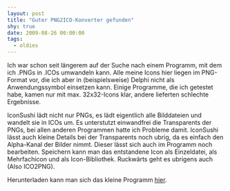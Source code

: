 ```yaml
---
layout: post
title: "Guter PNG2ICO-Konverter gefunden"
shy: true
date: 2009-08-26 00:00:00
tags:
  - oldies
---
```


Ich war schon seit längerem auf der Suche nach einem Programm, mit dem ich
.PNGs in .ICOs umwandeln kann. Alle meine Icons hier liegen im PNG-Format vor,
die ich aber in (beispielsweise) Delphi nicht als Anwendungssymbol einsetzen
kann. Einige Programme, die ich getestet habe, kamen nur mit max. 32x32-Icons
klar, andere lieferten schlechte Ergebnisse.

IconSushi lädt nicht nur PNGs, es lädt eigentlich alle Bilddateien und wandelt
sie in ICOs um. Es unterstutzt einwandfrei die Transparents der PNGs, bei allen
anderen Programmen hatte ich Probleme damit. IconSushi lässt auch kleine
Details bei der Transparents noch ubrig, da es einfach den Alpha-Kanal der
Bilder nimmt. Dieser lässt sich auch im Programm noch bearbeiten. Speichern
kann man das entstandene Icon als Einzeldatei, als Mehrfachicon und als
Icon-Bibliothek. Ruckwärts geht es ubrigens auch (Also ICO2PNG).

Herunterladen kann man sich das kleine Programm [hier][link].

[link]: http://www.towofu.net/soft/e-aicon.php
